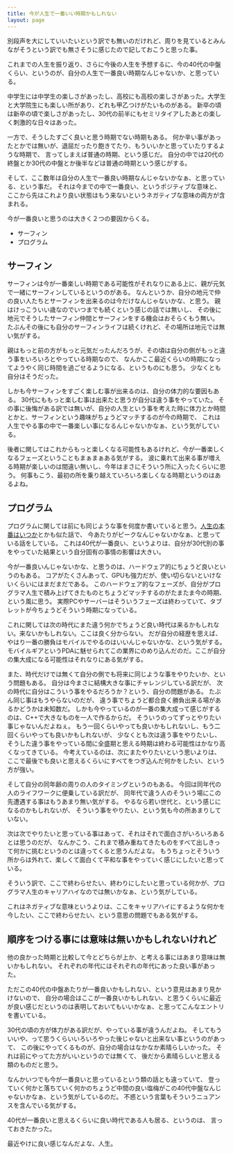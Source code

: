 ```yaml
---
title: 今が人生で一番いい時期かもしれない
layout: page
---
```

別段声を大にしていいたいという訳でも無いのだけれど、周りを見ているとみんながそうという訳でも無さそうに感じたので記しておこうと思った事。

これまでの人生を振り返り、さらに今後の人生を予想するに、今の40代の中盤くらい、というのが、自分の人生で一番良い時期なんじゃないか、と思っている。

中学生には中学生の楽しさがあったし、高校にも高校の楽しさがあった。大学生と大学院生にも楽しい所があり、どれも甲乙つけがたいものがある。
新卒の頃は新卒の頃で楽しさがあったし、30代の前半にもセミリタイアしたあとの楽しく刺激的な日々はあった。

一方で、そうしたすごく良いと思う時期でない時期もある。
何か辛い事があったとかでは無いが、退屈だったり飽きてたり、もういいかと思っていたりするような時期で、
言ってしまえば普通の時期、という感じだ。
自分の中では20代の終盤とか30代の中盤とか後半などは普通の時期という感じがする。

そして、ここ数年は自分の人生で一番良い時期なんじゃないかなぁ、と思っている、という事だ。
それは今までの中で一番良い、というポジティブな意味と、
ここから先はこれより良い状態はもう来ないというネガティブな意味の両方が含まれる。

今が一番良いと思うのは大きく２つの要因からくる。

- サーフィン
- プログラム

## サーフィン

サーフィンは今が一番楽しい時期である可能性がそれなりにある上に、親が元気で一緒にサーフィンしているというのがある。
なんというか、自分の地元で仲の良い人たちとサーフィンを出来るのは今だけなんじゃないかな、と思う。
親はけっこういい歳なのでいつまでも続くという感じの話では無いし、
その後に地元でそうしたサーフィン仲間とサーフィンをする機会はおそらくもう無い。
たぶんその後にも自分のサーフィンライフは続くけれど、その場所は地元では無い気がする。

親はもっと前の方がもっと元気だったんだろうが、その頃は自分の側がもっと違う事をいろいろとやっている時期なので、
なんかここ最近くらいの時期になってようやく同じ時間を過ごせるようになる、というものにも思う。
少なくとも自分はそうだった。

しかも今サーフィンをすごく楽しむ事が出来るのは、自分の体力的な要因もある。
30代にももっと楽しむ事は出来たと思うが自分は違う事をやっていた。
その事に後悔がある訳では無いが、自分の人生という事を考えた時に体力とか時間とかと、サーフィンという趣味がちょうどマッチするのが今の時期で、
これは人生でやる事の中で一番楽しい事になるんじゃないかなぁ、という気がしている。

後者に関してはこれからもっと楽しくなる可能性もあるけれど、今が一番楽しくなるフェーズということもまぁまぁある気がする。
波に乗れて出来る事が増える時期が楽しいのは間違い無いし、今年はまさにそういう所に入ったくらいに思う。
何事もこう、最初の所を乗り越えていろいろ楽しくなる時期というのはあるよね。

## プログラム

プログラムに関しては前にも同じような事を何度か書いていると思う。[人生の本番はいつか](https://karino2.github.io/2023/04/30/peak_of_life.html)とかも似た話で、
今あたりがピークなんじゃないかなぁ、と思っている話をしている。
これは40代が一番良い、というよりは、自分が30代別の事をやっていた結果という自分固有の事情の影響は大きい。

今が一番良いんじゃないかな、と思うのは、ハードウェア的にちょうど良いというのもある。
コアがたくさんあって、GPUも強力だが、使い切らないといけないくらいにはまだまだである。
このハードウェア的なフェーズが、自分がプログラマ人生で積み上げてきたものとちょうどマッチするのがたまたま今の時期、という風に思う。
実際PCやサーバーはそういうフェーズは終わっていて、タブレットが今ちょうどそういう時期になっている。

これに関しては次の時代にまた違う何かでちょうど良い時代は来るかもしれない。来ないかもしれない。ここは良く分からない。
だが自分の経歴を思えば、やはり一番の勝負はモバイルでやるのはいいんじゃないかな、という気がする。
モバイルギアというPDAに魅せられてこの業界にのめり込んだのだ。ここが自分の集大成になる可能性はそれなりにある気がする。

また、時代だけでは無くて自分の側でも将来に同じような事をやりたいか、という問題もある。
自分は今まさに結構大きな事にチャレンジしている訳だが、
次の時代に自分はこういう事をやるだろうか？という、自分の問題がある。
たぶん同じ事はもうやらないのだが、
違う事でちょうど都合良く勝負出来る場があるかどうかは未知数だ。
しかも今やっているのが一番の集大成って感じがするのは、C++で大きなものを一人で作るからだ。
そういうのってずっとやりたい事じゃないんだよねぇ。
もう一回くらいやっても良いかもしれないし、もう二回くらいやっても良いかもしれないが、
少なくとも次は違う事をやりたいし、そうした違う事をやっている間に全盛期と思える時期は終わる可能性はかなり高くなってきている。
今考えているのは、次にまたやりたいという思いよりは、
ここで最後でも良いと思えるくらいにすべてをつぎ込んだ何かをしたい、という方が強い。

そして自分の同年齢の周りの人のタイミングというのもある。
今回は同年代の人のライフワークに便乗している訳だが、
同年代で違う人のそういう場にこの先遭遇する事はもうあまり無い気がする。
やるなら若い世代と、という感じになるのかもしれないが、
そういう事をやりたい、という気も今の所あまりしていない。

次は次でやりたいと思っている事はあって、それはそれで面白さがいろいろあるとは思うのだが、
なんかこう、これまで積み重ねてきたものをすべて出しきって何かに挑むというのとは違ってくると思うんだよな。
もうちょっとそういう所からは外れて、楽しくて面白くて平和な事をやっていく感じにしたいと思っている。

そういう訳で、ここで終わらせたい、終わりにしたいと思っている何かが、プログラマ人生のキャリアハイなのでは無いかなぁ、という気がしている。

これはネガティブな意味というよりは、ここをキャリアハイにするような何かを今したい、ここで終わらせたい、という意思の問題でもある気がする。

## 順序をつける事には意味は無いかもしれないけれど

他の良かった時期と比較して今とどちらが上か、と考える事にはあまり意味は無いかもしれない。
それぞれの年代にはそれぞれの年代にあった良い事があった。

ただこの40代の中盤あたりが一番良いかもしれない、という意見はあまり見かけないので、
自分の場合はここが一番良いかもしれない、と思うくらいに最近が良い感じだというのは表明しておいてもいいかなぁ、と思ってこんなエントリを書いている。

30代の頃の方が体力がある訳だが、やっている事が違うんだよね。
そしてもういいや、って思うくらいいろいろやった後じゃないと出来ない事というのがあって、
この後にやってくるものが、自分の場合はなかなか素晴らしいかった。
それは前にやってた方がいいというのでは無くて、
後だから素晴らしいと思える類のものだと思う。

なんかいつでも今が一番良いと思っているという類の話とも違っていて、
登っていく何かと落ちていく何かのちょうど中間の良い塩梅がこの40代中盤なんじゃないかなぁ、という気がしているのだ。
不惑という言葉もそういうニュアンスを含んでいる気がする。

40代が一番良いと思えるくらいに良い時代である人も居る、というのは、
言っておきたかった。

最近やけに良い感じなんだよな、人生。